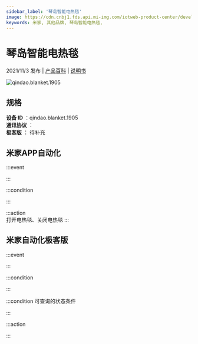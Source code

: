 ```yaml
---
sidebar_label: '琴岛智能电热毯'
image: https://cdn.cnbj1.fds.api.mi-img.com/iotweb-product-center/developer_1639646391921fpJJlitU.png?GalaxyAccessKeyId=AKVGLQWBOVIRQ3XLEW&Expires=9223372036854775807&Signature=psAYeNgCLJnKLvboR4BYRHjKqi8=
keywords: 米家, 其他品牌, 琴岛智能电热毯, 
---
```

# 琴岛智能电热毯

2021/11/3 发布 | [产品百科](https://home.mi.com/webapp/content/baike/product/index.html?model=qindao.blanket.1905/) | [说明书](https://home.mi.com/views/introduction.html?model=qindao.blanket.1905&region=cn)

![qindao.blanket.1905](https://cdn.cnbj1.fds.api.mi-img.com/iotweb-product-center/developer_1639646391921fpJJlitU.png?GalaxyAccessKeyId=AKVGLQWBOVIRQ3XLEW&Expires=9223372036854775807&Signature=psAYeNgCLJnKLvboR4BYRHjKqi8=)

## 规格  
> 
**设备 ID** ：qindao.blanket.1905  
**通讯协议** ：  
**极客版**  ： 待补充 


## 米家APP自动化  

:::event  

:::

:::condition  

:::

:::action   
打开电热毯、关闭电热毯
:::

## 米家自动化极客版  

:::event  

:::

:::condition  

:::

:::condition 可查询的状态条件  

:::

:::action  

:::

        
